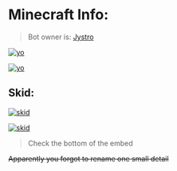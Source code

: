 # Minecraft Info:

> Bot owner is: [Jystro](https://github.com/Jystro)

<a href="https://github.com/zEncrypte/sylex.tools/blob/main/SylexBot.proofs/proofs.md"><img src="https://i.ibb.co/4YZpZDc/Screenshot.png" alt="yo" border="0"></a>

<a href="https://github.com/zEncrypte/sylex.tools/blob/main/SylexBot.proofs/proofs.md"><img src="https://i.ibb.co/tMCpGK8/Screenshot-3.png" alt="yo" border="0"></a>

## Skid:

<a href="https://github.com/zEncrypte/sylex.tools/blob/main/SylexBot.proofs/proofs.md"><img src="https://i.ibb.co/jLsff7D/Screenshot-1.png" alt="skid" border="0"></a>

<a href="https://github.com/zEncrypte/sylex.tools/blob/main/SylexBot.proofs/proofs.md"><img src="https://i.ibb.co/G03d5B2/Screenshot-2.png" alt="skid" border="0"></a>

> Check the bottom of the embed

~~Apparently you forgot to rename one small detail~~
